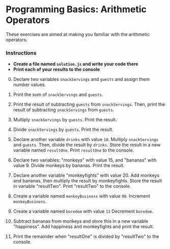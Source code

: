 # Programming Basics: Arithmetic Operators
These exercises are aimed at making you familiar with the arithmetic operators.

### Instructions
- **Create a file named `solution.js` and write your code there**
- **Print each of your results to the console**

0. Declare two variables `snackServings` and `guests` and assign them number values.

1. Print the sum of `snackServings` and `guests`.

2. Print the result of subtracting `guests` from `snackServings`. Then, print the result of subtracting `snackServings` from `guests`.

3. Multiply `snackServings` by `guests`. Print the result.

4. Divide `snackServings` by `guests`. Print the result.

5. Declare another variable `drinks` with value `10`. Multiply `snackServings` and `guests`. Then, divide the result by `drinks`. Store the result in a new variable named `resultOne`. Print `resultOne` to the console.

6. Declare two variables: "monkeys" with value 15, and "bananas" with value 9. Divide monkeys by bananas. Print the result.

7. Declare another variable "monkeyfights" with value 20. Add monkeys and bananas, then multiply the result by monkeyfights. Store the result in variable "resultTwo".  Print "resultTwo" to the console.

8. Create a variable named `monkeyBusiness` with value `90`. Increment `monkeyBusiness`.

9. Create a variable named `boredom` with value `13` Decrement `boredom`.

10. Subtract bananas from monkeys and store this in a new variable "happiness". Add happiness and monkeyfights and print the result.

11. Print the remainder when "resultOne" is divided by "resultTwo" to the console.
